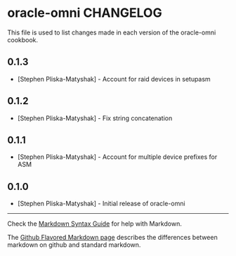oracle-omni CHANGELOG
=====================

This file is used to list changes made in each version of the oracle-omni cookbook.

0.1.3
-----
- [Stephen Pliska-Matyshak] - Account for raid devices in setupasm

0.1.2
-----
- [Stephen Pliska-Matyshak] - Fix string concatenation

0.1.1
-----
- [Stephen Pliska-Matyshak] - Account for multiple device prefixes for ASM

0.1.0
-----
- [Stephen Pliska-Matyshak] - Initial release of oracle-omni

- - -
Check the [Markdown Syntax Guide](http://daringfireball.net/projects/markdown/syntax) for help with Markdown.

The [Github Flavored Markdown page](http://github.github.com/github-flavored-markdown/) describes the differences between markdown on github and standard markdown.
